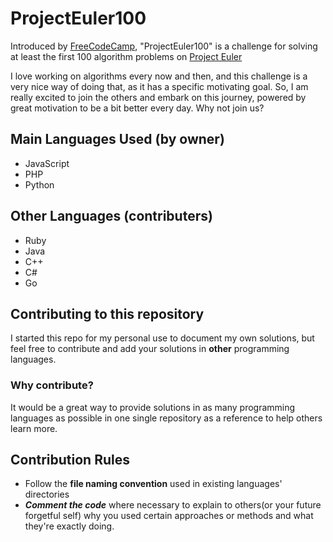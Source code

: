 # ProjectEuler100
Introduced by [FreeCodeCamp](https://www.freecodecamp.org/), "ProjectEuler100" is a challenge for solving at least the first 100 algorithm problems on [Project Euler](http://projecteuler.net/)

I love working on algorithms every now and then, and this challenge is a very nice way of doing that, as it has a specific motivating goal.
So, I am really excited to join the others and embark on this journey, powered by great motivation to be a bit better every day.
Why not join us?

## Main Languages Used (by owner)
- JavaScript
- PHP
- Python

## Other Languages (contributers)
- Ruby
- Java
- C++
- C#
- Go

## Contributing to this repository
I started this repo for my personal use to document my own solutions, but feel free to contribute and add your solutions in **other** programming languages.

### Why contribute?
It would be a great way to provide solutions in as many programming languages as possible in one single repository as a reference to help others learn more.

## Contribution Rules
- Follow the **file naming convention** used in existing languages' directories
- ***Comment the code*** where necessary to explain to others(or your future forgetful self) why you used certain approaches or methods and what they're exactly doing.
